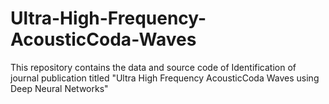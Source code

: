 # Ultra-High-Frequency-AcousticCoda-Waves
This repository contains the data and source code of Identification of journal publication titled "Ultra High Frequency AcousticCoda Waves using Deep Neural Networks"
